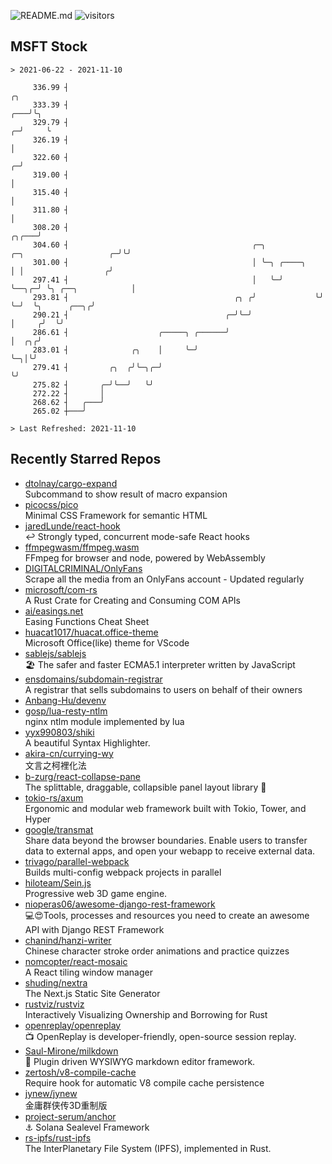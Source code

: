 ![README.md](https://github.com/Gerhut/Gerhut/workflows/README.md/badge.svg)
![visitors](https://visitors.vercel.app/Gerhut/Gerhut?token=8cf69d1f6813d272ef062726b6070c9be4ff72038cfe5a7ded7384a8da65d866)

## MSFT Stock

```
> 2021-06-22 - 2021-11-10

     336.99 ┤                                                                                                ╭╮  
     333.39 ┤                                                                                            ╭───╯╰╮ 
     329.79 ┤                                                                                          ╭─╯     ╰ 
     326.19 ┤                                                                                          │         
     322.60 ┤                                                                                        ╭─╯         
     319.00 ┤                                                                                        │           
     315.40 ┤                                                                                        │           
     311.80 ┤                                                                                        │           
     308.20 ┤                                                                                  ╭╮╭───╯           
     304.60 ┤                                         ╭─╮              ╭─╮                   ╭─╯╰╯               
     301.00 ┤                                         │ ╰─╮ ╭────╮     │ │                  ╭╯                   
     297.41 ┤                                         │   ╰─╯    ╰──╮╭─╯ ╰╮ ╭──╮            │                    
     293.81 ┤                                     ╭╮ ╭╯             ╰╯    ╰─╯  ╰╮      ╭──╮╭╯                    
     290.21 ┤                                   ╭─╯╰─╯                          │     ╭╯  ╰╯                     
     286.61 ┤                    ╭─────╮ ╭──────╯                               │  ╭╮╭╯                          
     283.01 ┤              ╭╮    │     ╰─╯                                      ╰─╮│╰╯                           
     279.41 ┤         ╭╮  ╭╯╰─╮╭─╯                                                ╰╯                             
     275.82 ┤       ╭─╯╰──╯   ╰╯                                                                                 
     272.22 ┤       │                                                                                            
     268.62 ┤   ╭───╯                                                                                            
     265.02 ┼───╯                                                                                                

> Last Refreshed: 2021-11-10
```

## Recently Starred Repos

- [dtolnay/cargo-expand](https://github.com/dtolnay/cargo-expand)  
  Subcommand to show result of macro expansion
- [picocss/pico](https://github.com/picocss/pico)  
  Minimal CSS Framework for semantic HTML
- [jaredLunde/react-hook](https://github.com/jaredLunde/react-hook)  
  ↩ Strongly typed, concurrent mode-safe React hooks
- [ffmpegwasm/ffmpeg.wasm](https://github.com/ffmpegwasm/ffmpeg.wasm)  
  FFmpeg for browser and node, powered by WebAssembly
- [DIGITALCRIMINAL/OnlyFans](https://github.com/DIGITALCRIMINAL/OnlyFans)  
  Scrape all the media from an OnlyFans account - Updated regularly
- [microsoft/com-rs](https://github.com/microsoft/com-rs)  
  A Rust Crate for Creating and Consuming COM APIs
- [ai/easings.net](https://github.com/ai/easings.net)  
  Easing Functions Cheat Sheet
- [huacat1017/huacat.office-theme](https://github.com/huacat1017/huacat.office-theme)  
  Microsoft Office(like) theme for VScode
- [sablejs/sablejs](https://github.com/sablejs/sablejs)  
  🏖️ The safer and faster ECMA5.1 interpreter written by JavaScript
- [ensdomains/subdomain-registrar](https://github.com/ensdomains/subdomain-registrar)  
  A registrar that sells subdomains to users on behalf of their owners
- [Anbang-Hu/devenv](https://github.com/Anbang-Hu/devenv)  
- [gosp/lua-resty-ntlm](https://github.com/gosp/lua-resty-ntlm)  
  nginx ntlm module implemented by lua
- [yyx990803/shiki](https://github.com/yyx990803/shiki)  
  A beautiful Syntax Highlighter.
- [akira-cn/currying-wy](https://github.com/akira-cn/currying-wy)  
  文言之柯裡化法
- [b-zurg/react-collapse-pane](https://github.com/b-zurg/react-collapse-pane)  
  The splittable, draggable, collapsible panel layout library 🎉
- [tokio-rs/axum](https://github.com/tokio-rs/axum)  
  Ergonomic and modular web framework built with Tokio, Tower, and Hyper
- [google/transmat](https://github.com/google/transmat)  
  Share data beyond the browser boundaries. Enable users to transfer data to external apps, and open your webapp to receive external data.
- [trivago/parallel-webpack](https://github.com/trivago/parallel-webpack)  
  Builds multi-config webpack projects in parallel
- [hiloteam/Sein.js](https://github.com/hiloteam/Sein.js)  
  Progressive web 3D game engine.
- [nioperas06/awesome-django-rest-framework](https://github.com/nioperas06/awesome-django-rest-framework)  
   💻😍Tools, processes and resources you need to create an awesome API with Django REST Framework
- [chanind/hanzi-writer](https://github.com/chanind/hanzi-writer)  
  Chinese character stroke order animations and practice quizzes
- [nomcopter/react-mosaic](https://github.com/nomcopter/react-mosaic)  
  A React tiling window manager
- [shuding/nextra](https://github.com/shuding/nextra)  
  The Next.js Static Site Generator
- [rustviz/rustviz](https://github.com/rustviz/rustviz)  
  Interactively Visualizing Ownership and Borrowing for Rust
- [openreplay/openreplay](https://github.com/openreplay/openreplay)  
  :tv: OpenReplay is developer-friendly, open-source session replay.
- [Saul-Mirone/milkdown](https://github.com/Saul-Mirone/milkdown)  
  🍼 Plugin driven WYSIWYG  markdown editor framework.
- [zertosh/v8-compile-cache](https://github.com/zertosh/v8-compile-cache)  
  Require hook for automatic V8 compile cache persistence
- [jynew/jynew](https://github.com/jynew/jynew)  
  金庸群侠传3D重制版
- [project-serum/anchor](https://github.com/project-serum/anchor)  
  ⚓ Solana Sealevel Framework
- [rs-ipfs/rust-ipfs](https://github.com/rs-ipfs/rust-ipfs)  
  The InterPlanetary File System (IPFS), implemented in Rust.
